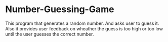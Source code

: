# Number-Guessing-Game
This program that generates a random number.
And asks user to guess it.
Also it provides user feedback on wheather the guess is too high or too low until the user guesses the correct number.
